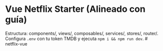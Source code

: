 
# Vue Netflix Starter (Alineado con guía)
Estructura: components/, views/, composables/, services/, stores/, router/.
Configura `.env` con tu token TMDB y ejecuta `npm i && npm run dev`.
#   n e t f l i x - v u e  
 